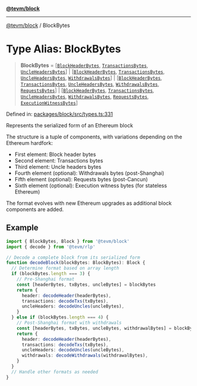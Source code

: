 [**@tevm/block**](../README.md)

***

[@tevm/block](../globals.md) / BlockBytes

# Type Alias: BlockBytes

> **BlockBytes** = \[[`BlockHeaderBytes`](BlockHeaderBytes.md), [`TransactionsBytes`](TransactionsBytes.md), [`UncleHeadersBytes`](UncleHeadersBytes.md)\] \| \[[`BlockHeaderBytes`](BlockHeaderBytes.md), [`TransactionsBytes`](TransactionsBytes.md), [`UncleHeadersBytes`](UncleHeadersBytes.md), [`WithdrawalsBytes`](WithdrawalsBytes.md)\] \| \[[`BlockHeaderBytes`](BlockHeaderBytes.md), [`TransactionsBytes`](TransactionsBytes.md), [`UncleHeadersBytes`](UncleHeadersBytes.md), [`WithdrawalsBytes`](WithdrawalsBytes.md), [`RequestsBytes`](RequestsBytes.md)\] \| \[[`BlockHeaderBytes`](BlockHeaderBytes.md), [`TransactionsBytes`](TransactionsBytes.md), [`UncleHeadersBytes`](UncleHeadersBytes.md), [`WithdrawalsBytes`](WithdrawalsBytes.md), [`RequestsBytes`](RequestsBytes.md), [`ExecutionWitnessBytes`](ExecutionWitnessBytes.md)\]

Defined in: [packages/block/src/types.ts:331](https://github.com/evmts/tevm-monorepo/blob/main/packages/block/src/types.ts#L331)

Represents the serialized form of an Ethereum block

The structure is a tuple of components, with variations depending on the Ethereum hardfork:
- First element: Block header bytes
- Second element: Transactions bytes
- Third element: Uncle headers bytes
- Fourth element (optional): Withdrawals bytes (post-Shanghai)
- Fifth element (optional): Requests bytes (post-Cancun)
- Sixth element (optional): Execution witness bytes (for stateless Ethereum)

The format evolves with new Ethereum upgrades as additional block components are added.

## Example

```typescript
import { BlockBytes, Block } from '@tevm/block'
import { decode } from '@tevm/rlp'

// Decode a complete block from its serialized form
function decodeBlock(blockBytes: BlockBytes): Block {
  // Determine format based on array length
  if (blockBytes.length === 3) {
    // Pre-Shanghai format
    const [headerBytes, txBytes, uncleBytes] = blockBytes
    return {
      header: decodeHeader(headerBytes),
      transactions: decodeTxs(txBytes),
      uncleHeaders: decodeUncles(uncleBytes),
    }
  } else if (blockBytes.length === 4) {
    // Post-Shanghai format with withdrawals
    const [headerBytes, txBytes, uncleBytes, withdrawalBytes] = blockBytes
    return {
      header: decodeHeader(headerBytes),
      transactions: decodeTxs(txBytes),
      uncleHeaders: decodeUncles(uncleBytes),
      withdrawals: decodeWithdrawals(withdrawalBytes),
    }
  }
  // Handle other formats as needed
}
```
